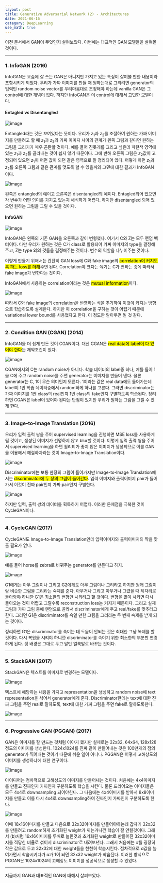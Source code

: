 ```yaml
---
layout: post
title: Generative Adversarial Network (2) - Architectures
date: 2021-06-16
category: DeepLearning
use_math: true
---
```


이전 문서에서 GAN이 무엇인지 살펴보았다. 이번에는 대표적인 GAN 모델들을 살펴볼 것이다. 

---

### 1. InfoGAN (2016)

InfoGAN은 요즘에 잘 쓰는 GAN은 아니지만 가지고 있는 특징이 살펴볼 만한 내용이라 포함시키게 되었다. 우리가 가짜 이미지를 만들 때 원하는대로 그리려면 generator의 입력인 random noise vector를 우리마음대로 조정해야 하는데 vanilla GAN은 그 control에 대한 개념이 없다. 하지만 InfoGAN은 이 control에 대해서 고민한 모델이다. 

#### Entagled vs Disentangled

![image](https://user-images.githubusercontent.com/61526722/121904618-4f8d0e00-cd64-11eb-82b5-13752a12e5f9.png)

Entangled라는 것은 꼬여있다는 뜻이다. 우리가 $z_{1}$과 $z_{2}$를 조절하여 원하는 가짜 이미지를 만들려고 할 때 $z_{1}$과 $z_{2}$와 가짜 이미지 사이의 관계가 왼쪽 그림과 같다면 원하는 그림을 그리기가 매우 곤란할 것이다. 예를 들어 진돗개를 그리고 싶은데 파란색 영역에 있는 $z_{1}$과 $z_{2}$를 골라내는 것이 쉽지 않기 때문이다. 그에 반해 오른쪽 그림은 $z_{2}$값이 고정되어 있으면 $z_{1}$이 어떤 값이 되던 같은 영역으로 잘 정리되어 있다. 어떻게 하면 $z_{1}$과 $z_{2}$를 오른쪽 그림과 같은 관계를 맺도록 할 수 있을까의 고민에 대한 결과가 InfoGAN이다.  

![image](https://user-images.githubusercontent.com/61526722/121904741-6cc1dc80-cd64-11eb-8f4f-51affcd19cf7.png)

왼쪽은 entangled의 예이고 오른쪽은 disentangled의 예이다. Entagled되어 있으면 각 변수가 어떤 의미를 가지고 있는지 해석하기 어렵다. 하지만 disentangled 되어 있으면 원하는 그림을 그릴 수 있을 것이다. 

#### InfoGAN

![image](https://user-images.githubusercontent.com/61526722/121905022-ac88c400-cd64-11eb-8c63-5d2d5a079eba.png)

InfoGAN은 왼쪽의 기존 GAN을 오른쪽과 같이 변형했다. 여기서 C와 Z는 모두 랜덤 벡터이다. 다만 우리가 원하는 것은 C가 class로 활용되어 가짜 이미지의 type을 결정해주고, Z는 type 외의 것들을 결정해주는 것이다. 변수의 역할을 나누어주는 것이다. 

이렇게 만들기 위해서는 간단히 GAN loss에 C와 fake image의 <mark>correlation이 커지도록 하는 loss를 더해</mark>주면 된다. Correlation이 크다는 얘기는 C가 변하는 것에 따라서 fake image가 변한다는 것이다. 

InfoGAN에서 사용하는 correlation이라는 것은 <mark>mutual information</mark>이다. 

![image](https://user-images.githubusercontent.com/61526722/121906131-c676d680-cd65-11eb-8500-aefdbbb1fbe1.png)

따라서 C와 fake image의 correlation을 반영하는 식을 추가하여 이것이 커지는 방향으로 학습하도록 설계한다. 하지만 이 correlation을 구하는 것이 어렵기 때문에 variational lower bound를 사용했다고 한다. 이 정도만 알아두면 될 것 같다. 

---

### 2. Condition GAN (CGAN) (2014)

InfoGAN을 더 쉽게 만든 것이 CGAN이다. 대신 CGAN은 <mark>real data에 label이 다 있어야 한다</mark>는 제약조건이 있다. 

![image](https://user-images.githubusercontent.com/61526722/121907138-bf03fd00-cd66-11eb-8c94-ffd349f73a01.png)

CGAN에서의 C는 random noise가 아니다. 학습 데이터의 label중 하나, 예를 들어 1을 C에 주고 random noise를 주면 generator는 이미지를 만들어 낸다. 물론 generator는 C, 1이 무슨 의미인지 모른다. 1이라는 값은 real data에도 들어가는데 label이 1인 학습 데이터중에서 random하게 하나를 고른다. 그러면 discriminator는 가짜 이미지를 1번 class의 real인지 1번 class의 fake인지 구별하도록 학습된다. 정리하면 CGAN은 label이 있어야 된다는 단점이 있지만 우리가 원하는 그림을 그릴 수 있게 한다. 

---

### 3. Image-to-Image Translation (2016)

우리가 입력 출력 쌍을 주어 supervised learning을 진행하면 MSE loss를 사용하게 될 것이고, 생성된 이미지가 선명하지 않고 blur할 것이다. 이렇게 입력 출력 쌍을 주어서 supervised learning을 하면 퀄리티가 좋지 않은 이미지가 생성되므로 이를 GAN을 이용해서 해결하자라는 것이 Image-to-Image Translation이다. 

![image](https://user-images.githubusercontent.com/61526722/121909751-35a1fa00-cd69-11eb-9ed8-d81948279772.png)

Discriminator에는 보통 한장의 그림이 들어가지만 Image-to-Image Translation에서는 <mark>discriminator에 두 장의 그림이 들어간다</mark>. 입력 이미지와 출력이미지 pair가 들어가서 이것이 진짜 pair인지 가짜 pair인지 구별한다. 

![image](https://user-images.githubusercontent.com/61526722/121909250-b3b1d100-cd68-11eb-9e29-c76e19fa0e73.png)

하지만 입력, 출력 쌍의 데이터를 획득하기 어렵다. 이러한 문제점을 극복한 것이 CycleGAN이다. 

---

### 4. CycleGAN (2017)

CycleGAN도 Image-to-Image Translation인데 입력이미지와 출력이미지의 짝을 맞출 필요가 없다. 

![image](https://user-images.githubusercontent.com/61526722/121909760-376bbd80-cd69-11eb-9463-df1d3da87cf8.png)

예를 들어 horse를 zebra로 바꿔주는 generator를 만든다고 하자. 

![image](https://user-images.githubusercontent.com/61526722/121909918-5e29f400-cd69-11eb-82ab-ef30be3bd7b2.png)

G1에게는 아무 그림이나 그리고 G2에게도 아무 그림이나 그리라고 하지만 원래 그림이랑 비슷한 그림을 그리라는 숙제를 준다. 아무거나 그리고 아무거나 그렸을 때 제자리로 돌아와야 하니깐 G1은 최소한의 변형만 시키려고 할 것이다. 변형을 많이 시키면 다시 돌아오는 것이 어렵고 그럴수록 reconstruction loss는 커지기 때문이다. 그리고 실제 그림과 가짜 그림 중에 랜덤으로 골라서 discriminator에게 주고 real/fake를 맞추라고 한다. 그러면 G1은 discriminator를 속일 만한 그림을 그리라는 두 번째 숙제를 받게 되는 것이다.  

정리하면 G1은 discriminator를 속이는 데 도움이 안되는 것은 최대한 그냥 복제를 할 것이다. 다시 복원을 시켜야 하니깐 discriminator를 속이기 위한 최소한의 부분만 변경하게 된다. 뒷 배경은 그대로 두고 말만 얼룩말로 바꾸는 것이다. 

---

### 5. StackGAN (2017)

StackGAN은 텍스트를 이미지로 변경하는 모델이다. 

![image](https://user-images.githubusercontent.com/61526722/121911510-c927fa80-cd6a-11eb-8242-da8ec93f7f37.png)

텍스트에 해당하는 내용을 가지고 representation을 생성하고 random noise에 text representation을 섞어서 generator에게 준다. Discriminator한테는 text에 대한 진짜 그림을 주면 real로 말하도록, text에 대한 가짜 그림을 주면 fake로 말하도록한다. 

![image](https://user-images.githubusercontent.com/61526722/121912102-3f2c6180-cd6b-11eb-9f90-43bb13d8875d.png)

---

### 6. Progressive GAN (PGGAN) (2017)

GAN은 이미지를 잘 만드는 것처럼 이야기 했지만 실제로는 32x32, 64x64, 128x128 정도의 이미지를 생성한다. 1024x1024를 진짜 같이 만들어내는 것은 100만개의 점의 generator가 찍어내는 것이기 때문에 쉬운 일이 아니다. PGGAN은 어떻게 고해상도의 이미지를 생성하냐에 대한 연구이다. 

![image](https://user-images.githubusercontent.com/61526722/121913520-6fc0cb00-cd6c-11eb-82a6-3a446aa27f3c.png)

아이디어는 점차적으로 고해상도의 이미지를 만들어내는 것이다. 처음에는 4x4이미지를 만들고 진짜인지 가짜인지 구분하도록 학습을 시킨다. 물론 드리어오는 이미지들은 모두 4x4로 downsampling 되어야한다. 그 다음에는 4x4이미지를 받아서 8x8이미지를 만들고 이를 다시 4x4로 downsampling하여 진짜인지 가짜인지 구분하도록 한다. 

![image](https://user-images.githubusercontent.com/61526722/121914156-faa1c580-cd6c-11eb-936a-99820372f28d.png)

이때 16x16이미지를 만들고 다음으로 32x32이미지를 만들어야하는데 갑자기 32x32를 만들려고 random하게 초기화된 weight가 끼는거니깐 학습이 잘 안될것이다. 그래서 (b)처럼 16x16이미지를 두배로 늘린것과 초기화된 weight로 만들어진 32x32이미지를 적당한 비율로 섞어서 discriminator로 내려보낸다. 그래서 처음에는 $\alpha$를 굉장히 작은 값으로 두고 32x32에 대한 weight들을 천천히 학습시킨다. 점차적으로 $\alpha$값을 높여가면서 학습시키다가 $\alpha$가 1이 되면 32x32 weight가 학습된다. 이러한 방식으로 PGGAN은 1024x1024의 고해상도 이미지를 성공적으로 생성할 수 있었다. 

---

지금까지 GAN과 대표적인 GAN에 대해서 살펴보았다. 









